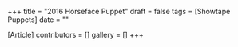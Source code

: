 +++
title = "2016 Horseface Puppet"
draft = false
tags = [Showtape Puppets]
date = ""

[Article]
contributors = []
gallery = []
+++